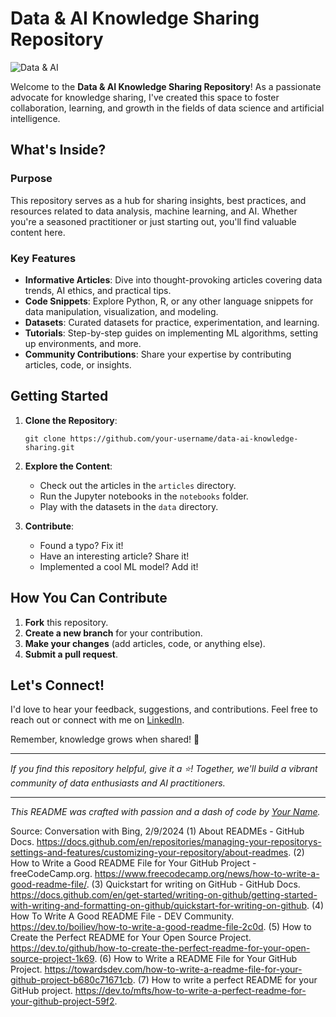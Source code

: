 # Data & AI Knowledge Sharing Repository

![Data & AI](https://i.imgur.com/your_image_here.png)

Welcome to the **Data & AI Knowledge Sharing Repository**! As a passionate advocate for knowledge sharing, I've created this space to foster collaboration, learning, and growth in the fields of data science and artificial intelligence.

## What's Inside?

### Purpose
This repository serves as a hub for sharing insights, best practices, and resources related to data analysis, machine learning, and AI. Whether you're a seasoned practitioner or just starting out, you'll find valuable content here.

### Key Features
- **Informative Articles**: Dive into thought-provoking articles covering data trends, AI ethics, and practical tips.
- **Code Snippets**: Explore Python, R, or any other language snippets for data manipulation, visualization, and modeling.
- **Datasets**: Curated datasets for practice, experimentation, and learning.
- **Tutorials**: Step-by-step guides on implementing ML algorithms, setting up environments, and more.
- **Community Contributions**: Share your expertise by contributing articles, code, or insights.

## Getting Started

1. **Clone the Repository**:
   ```
   git clone https://github.com/your-username/data-ai-knowledge-sharing.git
   ```

2. **Explore the Content**:
   - Check out the articles in the `articles` directory.
   - Run the Jupyter notebooks in the `notebooks` folder.
   - Play with the datasets in the `data` directory.

3. **Contribute**:
   - Found a typo? Fix it!
   - Have an interesting article? Share it!
   - Implemented a cool ML model? Add it!

## How You Can Contribute

1. **Fork** this repository.
2. **Create a new branch** for your contribution.
3. **Make your changes** (add articles, code, or anything else).
4. **Submit a pull request**.

## Let's Connect!

I'd love to hear your feedback, suggestions, and contributions. Feel free to reach out or connect with me on [LinkedIn]([https://www.linkedin.com/in/your-profile](https://www.linkedin.com/in/jeandjoseph/)).

Remember, knowledge grows when shared! 🌟

---

*If you find this repository helpful, give it a ⭐️! Together, we'll build a vibrant community of data enthusiasts and AI practitioners.*

---

*This README was crafted with passion and a dash of code by [Your Name](https://github.com/your-username).*

Source: Conversation with Bing, 2/9/2024
(1) About READMEs - GitHub Docs. https://docs.github.com/en/repositories/managing-your-repositorys-settings-and-features/customizing-your-repository/about-readmes.
(2) How to Write a Good README File for Your GitHub Project - freeCodeCamp.org. https://www.freecodecamp.org/news/how-to-write-a-good-readme-file/.
(3) Quickstart for writing on GitHub - GitHub Docs. https://docs.github.com/en/get-started/writing-on-github/getting-started-with-writing-and-formatting-on-github/quickstart-for-writing-on-github.
(4) How To Write A Good README File - DEV Community. https://dev.to/boiliev/how-to-write-a-good-readme-file-2c0d.
(5) How to Create the Perfect README for Your Open Source Project. https://dev.to/github/how-to-create-the-perfect-readme-for-your-open-source-project-1k69.
(6) How to Write a README File for Your GitHub Project. https://towardsdev.com/how-to-write-a-readme-file-for-your-github-project-b680c71671cb.
(7) How to write a perfect README for your GitHub project. https://dev.to/mfts/how-to-write-a-perfect-readme-for-your-github-project-59f2.
